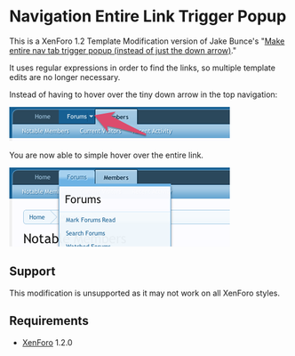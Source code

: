 Navigation Entire Link Trigger Popup
===========================

This is a XenForo 1.2 Template Modification version of Jake Bunce's "[Make entire nav tab trigger popup (instead of just the down arrow)](http://xenforo.com/community/resources/make-entire-nav-tab-trigger-popup-instead-of-just-the-down-arrow.968/)."

It uses regular expressions in order to find the links, so multiple template edits are no longer necessary.

Instead of having to hover over the tiny down arrow in the top navigation:

![Tiny Arrow Hover](screenshots/navhover1.png)

You are now able to simple hover over the entire link.

![Entire Link Hover](screenshots/navhover2.png)

Support
------------
This modification is unsupported as it may not work on all XenForo styles.

Requirements
------------
* [XenForo](http://xenforo.com/) 1.2.0